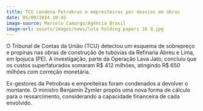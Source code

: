 ```yaml
---
title: TCU condena Petrobras e empreiteiras por desvios em obras
date: 05/09/2024 10:45
image-source: Marcelo Camargo/Agência Brasil 
image-url: assets/images/news/lula holding papers 16 9.jpg
---
```


O Tribunal de Contas da União (TCU) detectou um esquema de sobrepreço e propinas nas obras de construção de tubovias da Refinaria Abreu e Lima, em Ipojuca (PE). A investigação, parte da Operação Lava Jato, concluiu que os custos superfaturados somaram R$ 412 milhões, atingindo R$ 650 milhões com correção monetária.

Ex-gestores da Petrobras e empreiteiras foram condenados a devolver o montante. O ministro Benjamin Zymler propôs uma nova forma de cálculo para o ressarcimento, considerando a capacidade financeira de cada envolvido.